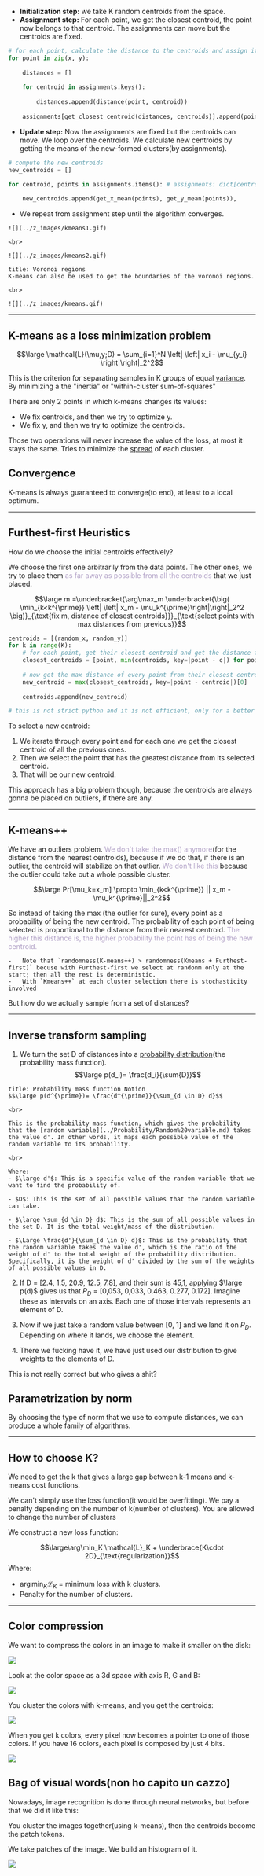 - **Initialization step:** we take K random centroids from the space.
- **Assignment step:** For each point, we get the closest centroid, the point now belongs to that centroid. The assignments can move but the centroids are fixed.

```python
# for each point, calculate the distance to the centroids and assign it to the closest centroid
for point in zip(x, y):
	
	distances = []
	
	for centroid in assignments.keys():
		
		distances.append(distance(point, centroid))
		
	assignments[get_closest_centroid(distances, centroids)].append(point)
```

- **Update step:** Now the assignments are fixed but the centroids can move. We loop over the centroids. We calculate new centroids by getting the means of the new-formed clusters(by assignments).

```python
# compute the new centroids
new_centroids = []

for centroid, points in assignments.items(): # assignments: dict[centroid, points]
	
	new_centroids.append(get_x_mean(points), get_y_mean(points)),
```

- We repeat from assignment step until the algorithm converges.


```ad-example
![](../z_images/kmeans1.gif)

<br>

![](../z_images/kmeans2.gif)
```

```ad-note
title: Voronoi regions
K-means can also be used to get the boundaries of the voronoi regions.

<br>

![](../z_images/kmeans.gif)
```

---

## K-means as a loss minimization problem

$$\large \mathcal{L}(\mu,y;D) = \sum_{i=1}^N \left| \left| x_i - \mu_{y_i} \right|\right|_2^2$$

This is the criterion for separating samples in K groups of equal [variance](../Statistics/Variance.md). By minimizing a the "inertia" or "within-cluster sum-of-squares"

There are only 2 points in which k-means changes its values:

- We fix centroids, and then we try to optimize y.
- We fix y, and then we try to optimize the centroids.

Those two operations will never increase the value of the loss, at most it stays the same.
Tries to minimize the [spread](../Statistics/Spread.md) of each cluster.


## Convergence

K-means is always guaranteed to converge(to end), at least to a local optimum.

---

## Furthest-first Heuristics

How do we choose the initial centroids effectively?

We choose the first one arbitrarily from the data points.
The other ones, we try to place them <font color="#b2a2c7">as far away as possible from all the centroids</font> that we just placed.

$$\large m =\underbracket{\arg\max_m \underbracket{\big( \min_{k<k^{\prime}} \left| \left| x_m - \mu_k^{\prime}\right|\right|_2^2 \big)}_{\text{fix m, distance of closest centroids}}}_{\text{select points with max distances from previous}}$$


```python
centroids = [(random_x, random_y)]
for k in range(K):
	# for each point, get their closest centroid and get the distance from it
	closest_centroids = [point, min(centroids, key=|point - c|) for point in points]
	
	# now get the max distance of every point from their closest centroid
	new_centroid = max(closest_centroids, key=|point - centroid|)[0]
	
	centroids.append(new_centroid)

# this is not strict python and it is not efficient, only for a better understanding.
```

To select a new centroid:
1. We iterate through every point and for each one we get the closest centroid of all the previous ones.
2. Then we select the point that has the greatest distance from its selected centroid.
3. That will be our new centroid.

This approach has a big problem though, because the centroids are always gonna be placed on outliers, if there are any.

---

## K-means++

We have an outliers problem. 
<font color="#b2a2c7">We don't take the max() anymore</font>(for the distance from the nearest centroids), because if we do that, if there is an outlier, the centroid will stabilize on that outlier.
<font color="#b2a2c7">We don't like this</font> because the outlier could take out a whole possible cluster.

$$\large Pr[\mu_k=x_m] \propto \min_{k<k^{\prime}} || x_m - \mu_k^{\prime}||_2^2$$

So instead of taking the max (the outlier for sure), every point as a probability of being the new centroid.
The probability of each point of being selected is proportional to the distance from their nearest centroid.
<font color="#b2a2c7">The higher this distance is, the higher probability the point has of being the new centroid.</font>

```ad-note
-   Note that `randomness(K-means++) > randomness(Kmeans + Furthest-first)` becuse with Furthest-first we select at randonm only at the start; then all the rest is deterministic.
-   With `Kmeans++` at each cluster selection there is stochasticity involved
```


But how do we actually sample from a set of distances?

---

## Inverse transform sampling

1. We turn the set D of distances into a [probability distribution](../Probability/Probability%20distribution.md)(the probability mass function).
	$$\large p(d_i)= \frac{d_i}{\sum{D}}$$
	
```ad-seealso
title: Probability mass function Notion
$$\large p(d^{\prime})= \frac{d^{\prime}}{\sum_{d \in D} d}$$

<br>

This is the probability mass function, which gives the probability that the [random variable](../Probability/Random%20variable.md) takes the value d'. In other words, it maps each possible value of the random variable to its probability.

<br>

Where:
- $\large d'$: This is a specific value of the random variable that we want to find the probability of.
    
- $D$: This is the set of all possible values that the random variable can take.
    
- $\large \sum_{d \in D} d$: This is the sum of all possible values in the set D. It is the total weight/mass of the distribution.
    
- $\Large \frac{d'}{\sum_{d \in D} d}$: This is the probability that the random variable takes the value d', which is the ratio of the weight of d' to the total weight of the probability distribution. Specifically, it is the weight of d' divided by the sum of the weights of all possible values in D.

```
	
2. If D = [2.4, 1.5, 20.9, 12.5, 7.8], and their sum is 45,1, applying $\large p(d)$ gives us that $P_D$ = [0,053, 0,033, 0.463, 0.277, 0.172]. Imagine these as intervals on an axis. Each one of those intervals represents an element of D.
	
3. Now if we just take a random value between [0, 1] and we land it on $P_D$. Depending on where it lands, we choose the element. 
	
4. There we fucking have it, we have just used our distribution to give weights to the elements of D.

This is not really correct but who gives a shit?


## Parametrization by norm

By choosing the type of norm that we use to compute distances, we can produce a whole family of algorithms.

---

## How to choose K?

We need to get the k that gives a large gap between k-1 means and k-means cost functions.

We can't simply use the loss function(it would be overfitting).
We pay a penalty depending on the number of k(number of clusters).
You are allowed to change the number of clusters


We construct a new loss function:

$$\large\arg\min_K \mathcal{L}_K  + \underbrace{K\cdot 2D}_{\text{regularization}}$$
Where:
- $\arg\min_K \mathcal{L}_K$ = minimum loss with k clusters.
- Penalty for the number of clusters.

---

## Color compression

We want to compress the colors in an image to make it smaller on the disk:

![](../z_images/Pasted%20image%2020230328155125.png)


Look at the color space as a 3d space with axis R, G and B:

![](../z_images/Pasted%20image%2020230328155138.png)


You cluster the colors with k-means, and you get the centroids:

![](../z_images/Pasted%20image%2020230328155207.png)


When you get k colors, every pixel now becomes a pointer to one of those colors. If you have 16 colors, each pixel is composed by just 4 bits.

![](../z_images/Pasted%20image%2020230328155323.png)


## Bag of visual words(non ho capito un cazzo)

Nowadays, image recognition is done through neural networks, but before that we did it like this:

You cluster the images together(using k-means), then the centroids become the patch tokens.

We take patches of the image. We build an histogram of it.

![](../z_images/Pasted%20image%2020230328155917.png)
